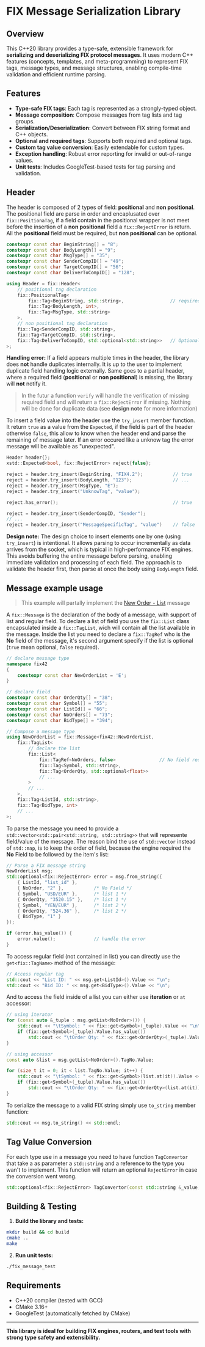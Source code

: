 # FIX Message Serialization Library

## Overview

This C++20 library provides a type-safe, extensible framework for **serializing and deserializing FIX protocol messages**. It uses modern C++ features (concepts, templates, and meta-programming) to represent FIX tags, message types, and message structures, enabling compile-time validation and efficient runtime parsing.

## Features

- **Type-safe FIX tags**: Each tag is represented as a strongly-typed object.
- **Message composition**: Compose messages from tag lists and tag groups.
- **Serialization/Deserialization**: Convert between FIX string format and C++ objects.
- **Optional and required tags**: Supports both required and optional tags.
- **Custom tag value conversion**: Easily extendable for custom types.
- **Exception handling**: Robust error reporting for invalid or out-of-range values.
- **Unit tests**: Includes GoogleTest-based tests for tag parsing and validation.

## Header

The header is composed of 2 types of field: **positional** and **non positional**.
The positional field are parse in order and encaplusated over `fix::PositionaTag`, if a field contain in the positional wrapper is not meet before the insertion of a **non positional** field a `fix::RejectError` is return.
All the **positional** field must be required, but **non positional** can be optional.

```cpp
constexpr const char BeginString[] = "8";
constexpr const char BodyLength[] = "9";
constexpr const char MsgType[] = "35";
constexpr const char SenderCompID[] = "49";
constexpr const char TargetCompID[] = "56";
constexpr const char DeliverToCompID[] = "128";

using Header = fix::Header<
    // positional tag declaration
    fix::PositionalTag<
        fix::Tag<BeginString, std::string>,                 // required field
        fix::Tag<BodyLength, int>,
        fix::Tag<MsgType, std::string>
    >,
    // non positional tag declaration
    fix::Tag<SenderCompID, std::string>,
    fix::Tag<TargetCompID, std::string>,
    fix::Tag<DeliverToCompID, std::optional<std::string>>   // Optional field
>;
```

**Handling error:**
If a field appears multiple times in the header, the library does **not** handle duplicates internally. It is up to the user to implement duplicate field handling logic externally. Same goes to a partial header, where a required field (**positional** or **non positional**) is missing, the library will **not** notify it.

> In the futur a function `verify` will handle the verification of missing required field and will return a `fix::RejectError` if missing. Nothing will be done for duplicate data (see **design note** for more information)

To insert a field value into the header use the `try_insert` member function.
It return `true` as a value from the `Expected`, if the field is part of the header otherwise `false`, this allow to know when the header end and parse the remaining of message later.
If an error occured like a unknow tag the error message will be available as "unexpected".

```cpp
Header header{};
xstd::Expected<bool, fix::RejectError> reject{false};

reject = header.try_insert(BeginString, "FIX4.2");           // true
reject = header.try_insert(BodyLength, "123");               // ...
reject = header.try_insert(MsgType, "E");
reject = header.try_insert("UnknowTag", "value");

reject.has_error();                                          // true

reject = header.try_insert(SenderCompID, "Sender");
// ...
reject = header.try_insert("MessageSpecificTag", "value")    // false
```

**Design note:**
The design choice to insert elements one by one (using `try_insert`) is intentional. It allows parsing to occur incrementally as data arrives from the socket, which is typical in high-performance FIX engines. This avoids buffering the entire message before parsing, enabling immediate validation and processing of each field. The approach is to validate the header first, then parse at once the body using `BodyLength` field.

## Message example usage

> This example will partally implement the [New Order - List](https://www.onixs.biz/fix-dictionary/4.2/msgType_E_69.html) message

A `fix::Message` is the declaration of the body of a message, with support of list and regular field.
To declare a list of field you use the `fix::List` class encapsulated inside a `fix::TagList`, wich will contain all the list available in the message.
Inside the list you need to declare a `fix::TagRef` who is the **No** field of the message, it's second argument specify if the list is optional (`true` mean optional, `false` required).

```cpp
// declare message type
namespace fix42
{
    constexpr const char NewOrderList = 'E';
}

// declare field
constexpr const char OrderQty[] = "38";
constexpr const char Symbol[] = "55";
constexpr const char ListId[] = "66";
constexpr const char NoOrders[] = "73";
constexpr const char BidType[] = "394";

// Compose a message type
using NewOrderList = fix::Message<fix42::NewOrderList,
    fix::TagList<
        // declare the list
        fix::List<
            fix::TagRef<NoOrders, false>                // No field required
            fix::Tag<Symbol, std::string>,
            fix::Tag<OrderQty, std::optional<float>>
            // ...
        >
        // ...
    >,
    fix::Tag<ListId, std::string>,
    fix::Tag<BidType, int>
    // ...
>;
```

To parse the message you need to provide a `std::vector<std::pair<std::string, std::string>>` that will represente field/value of the message. The reason bind the use of `std::vector` instead of `std::map`, is to keep the order of field, because the engine required the **No** Field to be followed by the item's list:

```cpp
// Parse a FIX message string
NewOrderList msg;
std::optional<fix::RejectError> error = msg.from_string({
    { ListId, "list_id" },
    { NoOrder, "2" },           /* No Field */
    { Symbol, "USD/EUR" },      /* list 1 */
    { OrderQty, "3520.15" },    /* list 1 */
    { Symbol, "YEN/EUR" },      /* list 2 */
    { OrderQty, "524.36" },     /* list 2 */
    { BidType, "1" }
});

if (error.has_value()) {
    error.value();              // handle the error
}
```

To access regular field (not contained in list) you can directly use the `get<fix::TagName>` method of the message:

```cpp
// Access regular tag
std::cout << "List ID: " << msg.get<ListId>().Value << "\n";
std::cout << "Bid ID: " << msg.get<BidType>().Value << "\n";
```

And to access the field inside of a list you can either use **iteration** or `at` accessor:

```cpp
// using iterator
for (const auto &_tuple : msg.getList<NoOrder>()) {
    std::cout << "\tSymbol: " << fix::get<Symbol>(_tuple).Value << "\n";
    if (fix::get<Symbol>(_tuple).Value.has_value())
        std::cout << "\tOrder Qty: " << fix::get<OrderQty>(_tuple).Value << "\n";
}

// using accessor
const auto &list = msg.getList<NoOrder>().TagNo.Value;

for (size_t it = 0; it < list.TagNo.Value; it++) {
    std::cout << "\tSymbol: " << fix::get<Symbol>(list.at(it)).Value << "\n";
    if (fix::get<Symbol>(_tuple).Value.has_value())
        std::cout << "\tOrder Qty: " << fix::get<OrderQty>(list.at(it)).Value << "\n";
}
```

To serialize the message to a valid FIX string simply use `to_string` member function:

```cpp
std::cout << msg.to_string() << std::endl;
```

## Tag Value Conversion

For each type use in a message you need to have function `TagConvertor` that take a as parameter a `std::string` and a reference to the type you wan't to implement. This function will return an optional `RejectError` in case the conversion went wrong.

```cpp
std::optional<fix::RejectError> TagConvertor(const std::string &_value, int &_out);
```

## Building & Testing

1. **Build the library and tests:**

```sh
mkdir build && cd build
cmake ..
make
```

2. **Run unit tests:**

```sh
./fix_message_test
```

## Requirements

- C++20 compiler (tested with GCC)
- CMake 3.16+
- GoogleTest (automatically fetched by CMake)

---

**This library is ideal for building FIX engines, routers, and test tools with strong type safety and extensibility.**